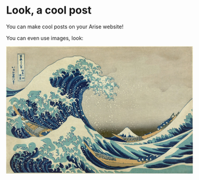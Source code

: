 <!-- BEGIN ARISE ------------------------------
Title:: "My Cool Post"

Author:: "Spectra Secure"
Description:: "This cool post is an example of a post published in Arise"
Thumbnail:: "kanagawa.jpg"
Published Date:: "2022-09-17"
Modified Date:: "2022-09-17"

---- END ARISE \\ DO NOT MODIFY THIS LINE ---->

# Look, a cool post

You can make cool posts on your Arise website!

You can even use images, look:

![The Great Wave off Kanagawa](kanagawa.jpg)
